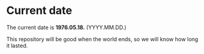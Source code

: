 # Current date

The current date is **1976.05.18.** (YYYY.MM.DD.)

This repository will be good when the world ends, so we will know how long it lasted.